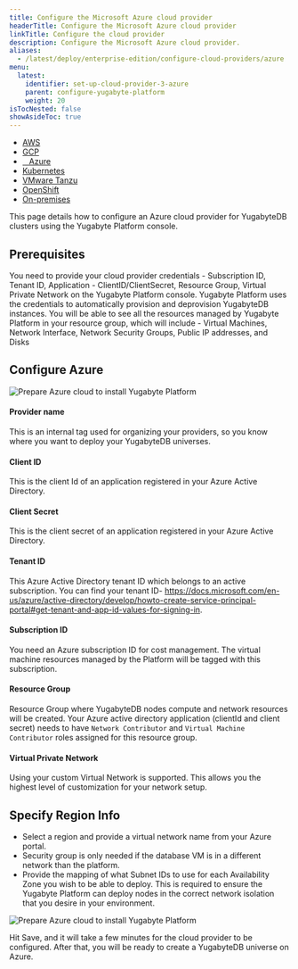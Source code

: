 ```yaml
---
title: Configure the Microsoft Azure cloud provider
headerTitle: Configure the Microsoft Azure cloud provider
linkTitle: Configure the cloud provider
description: Configure the Microsoft Azure cloud provider.
aliases:
  - /latest/deploy/enterprise-edition/configure-cloud-providers/azure
menu:
  latest:
    identifier: set-up-cloud-provider-3-azure
    parent: configure-yugabyte-platform
    weight: 20
isTocNested: false
showAsideToc: true
---
```


<ul class="nav nav-tabs-alt nav-tabs-yb">

  <li>
    <a href="/latest/yugabyte-platform/configure-yugabyte-platform/set-up-cloud-provider/aws" class="nav-link">
      <i class="fab fa-aws"></i>
      AWS
    </a>
  </li>

  <li>
    <a href="/latest/yugabyte-platform/configure-yugabyte-platform/set-up-cloud-provider/gcp" class="nav-link">
      <i class="fab fa-google" aria-hidden="true"></i>
      GCP
    </a>
  </li>

  <li>
    <a href="/latest/yugabyte-platform/configure-yugabyte-platform/set-up-cloud-provider/azure" class="nav-link active">
      <i class="icon-azure" aria-hidden="true"></i>
      &nbsp;&nbsp; Azure
    </a>
  </li>

  <li>
    <a href="/latest/yugabyte-platform/configure-yugabyte-platform/set-up-cloud-provider/kubernetes" class="nav-link">
      <i class="fas fa-cubes" aria-hidden="true"></i>
      Kubernetes
    </a>
  </li>

  <li>
    <a href="/latest/yugabyte-platform/configure-yugabyte-platform/set-up-cloud-provider/vmware-tanzu" class="nav-link">
      <i class="fas fa-cubes" aria-hidden="true"></i>
      VMware Tanzu
    </a>
  </li>

<li>
    <a href="/latest/yugabyte-platform/configure-yugabyte-platform/set-up-cloud-provider/openshift" class="nav-link">
      <i class="fas fa-cubes" aria-hidden="true"></i>OpenShift</a>
  </li>

  <li>
    <a href="/latest/yugabyte-platform/configure-yugabyte-platform/set-up-cloud-provider/on-premises" class="nav-link">
      <i class="fas fa-building"></i>
      On-premises
    </a>
  </li>

</ul>


This page details how to configure an Azure cloud provider for YugabyteDB clusters using the Yugabyte Platform console.


## Prerequisites

You need to provide your cloud provider credentials - Subscription ID, Tenant ID, Application - ClientID/ClientSecret, Resource Group, Virtual Private Network on the Yugabyte Platform console. Yugabyte Platform uses the credentials to automatically provision and deprovision YugabyteDB instances.
You will be able to see all the resources managed by Yugabyte Platform in your resource group, which will include - Virtual Machines, Network Interface, Network Security Groups, Public IP addresses, and Disks  

## Configure Azure


![Prepare Azure cloud to install Yugabyte Platform](/images/yb-platform/install/azure/platform-azure-prepare-cloud-env-4.png)

#### Provider name
This is an internal tag used for organizing your providers, so you know where you want to deploy your YugabyteDB universes.

#### Client ID
This is the client Id of an application registered in your Azure Active Directory.

#### Client Secret
This is the client secret of an application registered in your Azure Active Directory.

#### Tenant ID
This Azure Active Directory tenant ID which belongs to an active subscription. You can find your tenant ID- https://docs.microsoft.com/en-us/azure/active-directory/develop/howto-create-service-principal-portal#get-tenant-and-app-id-values-for-signing-in.

#### Subscription ID
You need an Azure subscription ID for cost management. The virtual machine resources managed by the Platform will be tagged with this subscription.

#### Resource Group
Resource Group where YugabyteDB nodes compute and network resources will be created. Your Azure active directory application (clientId and client secret) needs to have `Network Contributor` and `Virtual Machine Contributor` roles assigned for this resource group.

#### Virtual Private Network
Using your custom Virtual Network is supported. This allows you the highest level of customization for your network setup.

## Specify Region Info

* Select a region and provide a virtual network name from your Azure portal.
* Security group is only needed if the database VM is in a different network than the platform.
* Provide the mapping of what Subnet IDs to use for each Availability Zone you wish to be able to deploy. This is required to ensure the Yugabyte Platform can deploy nodes in the correct network isolation that you desire in your environment.



![Prepare Azure cloud to install Yugabyte Platform](/images/yb-platform/install/azure/platform-azure-prepare-cloud-env-5.png)

Hit Save, and it will take a few minutes for the cloud provider to be configured. After that, you will be ready to create a YugabyteDB universe on Azure.




